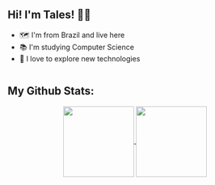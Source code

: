 ## Hi! I'm Tales! 👋🏼

*  🗺 I'm from Brazil and live here<br>
*  📚 I'm studying Computer Science<br>
*  🚀 I love to explore new technologies
<p align="right">
<img height="0em" src="https://komarev.com/ghpvc/?username=talesricr&style=plastic&label=Views"><img>
</p>

## My Github Stats:
<div align="center">
<a href="https://github.com/talesricr">
  <img align="center" height="140em" src="https://github-readme-stats.vercel.app/api/top-langs/?username=talesricr&layout=compact&theme=radical""/>
</a>
<a href="https://github.com/talesricr">
  <img align="center" height="140em" src="https://github-readme-stats.vercel.app/api?username=talesricr&show_icons=true&theme=radical&count_private=true&hide=issues,stars&include_all_commits=true"/>
</a></div>

